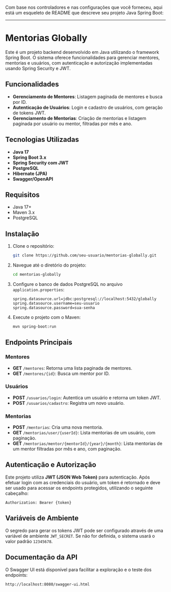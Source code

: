 Com base nos controladores e nas configurações que você forneceu, aqui está um esqueleto de README que descreve seu projeto Java Spring Boot:

---

# Mentorias Globally

Este é um projeto backend desenvolvido em Java utilizando o framework Spring Boot. O sistema oferece funcionalidades para gerenciar mentores, mentorias e usuários, com autenticação e autorização implementadas usando Spring Security e JWT.

## Funcionalidades

- **Gerenciamento de Mentores**: Listagem paginada de mentores e busca por ID.
- **Autenticação de Usuários**: Login e cadastro de usuários, com geração de tokens JWT.
- **Gerenciamento de Mentorias**: Criação de mentorias e listagem paginada por usuário ou mentor, filtradas por mês e ano.

## Tecnologias Utilizadas

- **Java 17**
- **Spring Boot 3.x**
- **Spring Security com JWT**
- **PostgreSQL**
- **Hibernate (JPA)**
- **Swagger/OpenAPI**

## Requisitos

- Java 17+
- Maven 3.x
- PostgreSQL

## Instalação

1. Clone o repositório:

   ```bash
   git clone https://github.com/seu-usuario/mentorias-globally.git
   ```

2. Navegue até o diretório do projeto:

   ```bash
   cd mentorias-globally
   ```

3. Configure o banco de dados PostgreSQL no arquivo `application.properties`:

   ```properties
   spring.datasource.url=jdbc:postgresql://localhost:5432/globally
   spring.datasource.username=seu-usuario
   spring.datasource.password=sua-senha
   ```

4. Execute o projeto com o Maven:

   ```bash
   mvn spring-boot:run
   ```

## Endpoints Principais

### Mentores

- **GET** `/mentores`: Retorna uma lista paginada de mentores.
- **GET** `/mentores/{id}`: Busca um mentor por ID.

### Usuários

- **POST** `/usuarios/login`: Autentica um usuário e retorna um token JWT.
- **POST** `/usuarios/cadastro`: Registra um novo usuário.

### Mentorias

- **POST** `/mentorias`: Cria uma nova mentoria.
- **GET** `/mentorias/user/{userId}`: Lista mentorias de um usuário, com paginação.
- **GET** `/mentorias/mentor/{mentorId}/{year}/{month}`: Lista mentorias de um mentor filtradas por mês e ano, com paginação.

## Autenticação e Autorização

Este projeto utiliza **JWT (JSON Web Token)** para autenticação. Após efetuar login com as credenciais do usuário, um token é retornado e deve ser usado para acessar os endpoints protegidos, utilizando o seguinte cabeçalho:

```http
Authorization: Bearer {token}
```

## Variáveis de Ambiente

O segredo para gerar os tokens JWT pode ser configurado através de uma variável de ambiente `JWT_SECRET`. Se não for definida, o sistema usará o valor padrão `12345678`.

## Documentação da API

O Swagger UI está disponível para facilitar a exploração e o teste dos endpoints:

```
http://localhost:8080/swagger-ui.html
```
